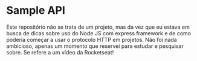 # Sample API

Este repositório não se trata de um projeto, mas da vez que eu estava em busca de dicas sobre uso do Node.JS com express framework e de como poderia começar a usar o protocolo HTTP em projetos. Não foi nada ambicioso, apenas um momento que reservei para estudar e pesquisar sobre. Se refere a um vídeo da Rocketseat!
